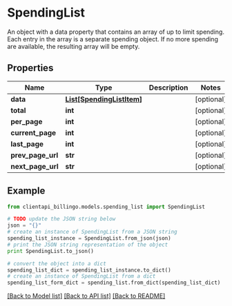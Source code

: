 # SpendingList

An object with a data property that contains an array of up to limit spending. Each entry in the array is a separate spending object. If no more spending are available, the resulting array will be empty.

## Properties
Name | Type | Description | Notes
------------ | ------------- | ------------- | -------------
**data** | [**List[SpendingListItem]**](SpendingListItem.md) |  | [optional] 
**total** | **int** |  | [optional] 
**per_page** | **int** |  | [optional] 
**current_page** | **int** |  | [optional] 
**last_page** | **int** |  | [optional] 
**prev_page_url** | **str** |  | [optional] 
**next_page_url** | **str** |  | [optional] 

## Example

```python
from clientapi_billingo.models.spending_list import SpendingList

# TODO update the JSON string below
json = "{}"
# create an instance of SpendingList from a JSON string
spending_list_instance = SpendingList.from_json(json)
# print the JSON string representation of the object
print SpendingList.to_json()

# convert the object into a dict
spending_list_dict = spending_list_instance.to_dict()
# create an instance of SpendingList from a dict
spending_list_form_dict = spending_list.from_dict(spending_list_dict)
```
[[Back to Model list]](../README.md#documentation-for-models) [[Back to API list]](../README.md#documentation-for-api-endpoints) [[Back to README]](../README.md)


